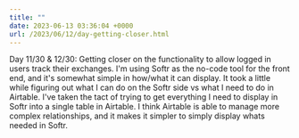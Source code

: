 ```yaml
---
title: ""
date: 2023-06-13 03:36:04 +0000
url: /2023/06/12/day-getting-closer.html
---
```

Day 11/30 & 12/30: Getting closer on the functionality to allow logged in users track their exchanges. I'm using Softr as the no-code tool for the front end, and it's somewhat simple in how/what it can display. It took a little while figuring out what I can do on the Softr side vs what I need to do in Airtable. I've taken the tact of trying to get everything I need to display in Softr into a single table in Airtable. I think Airtable is able to manage more complex relationships, and it makes it simpler to simply display whats needed in Softr.